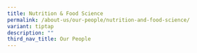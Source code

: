 ```yaml
---
title: Nutrition & Food Science
permalink: /about-us/our-people/nutrition-and-food-science/
variant: tiptap
description: ""
third_nav_title: Our People
---
```

